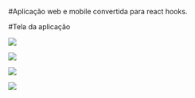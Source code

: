 #Aplicação web e mobile convertida para react hooks. 

#Tela da aplicação

<img src="
react-hooks/Preview/prev01.png">
</br>


<img src="
react-hooks/Preview/prev02.png">
</br>


<img src="
react-hooks/Preview/prev3.png">
</br>

<img src="
react-hooks/Preview/prev04.png">
</br>



